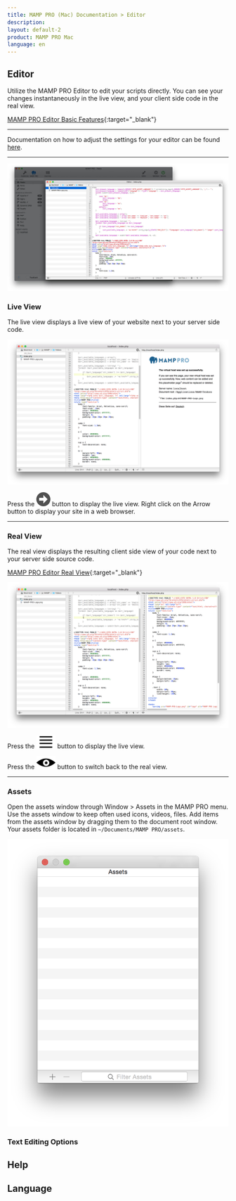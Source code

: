 ```yaml
---
title: MAMP PRO (Mac) Documentation > Editor
description: 
layout: default-2
product: MAMP PRO Mac
language: en
---
```


## Editor

Utilize the MAMP PRO Editor to edit your scripts directly. You can see your changes instantaneously in the live view, and your client side code in the real view.

<i class="fa fa-play-circle-o fa-lg" aria-hidden="true"></i> [MAMP PRO Editor Basic Features](https://www.youtube.com/watch?v=b9bbIWRMsHI&feature=youtu.be){:target="_blank"}

---

Documentation on how to adjust the settings for your editor can be found [here](../Settings/Editor).

---

![MAMP](Editor.jpg)



### Live View

The live view displays a live view of your website next to your server side code. 

![MAMP](liveView.png)

Press the ![MAMP](BlackArrow.png)  button to display the live view. Right click on the Arrow button to display your site in a web browser.

---

### Real View

The real view displays the resulting client side view of your code next to your server side source code.

<i class="fa fa-play-circle-o fa-lg" aria-hidden="true"></i> [MAMP PRO Editor Real View](https://www.youtube.com/watch?v=HJx7_hwpcaY&feature=youtu.be){:target="_blank"}

![MAMP](realView.png)

Press the ![MAMP](lines.png)  button to display the live view.

Press the ![MAMP](eye.png)  button to switch back to the real view.

---

### Assets

Open the assets window through Window > Assets in the MAMP PRO menu. Use the assets window to keep often used icons, videos, files. Add items from the assets window by dragging them to the document root window. Your assets folder is located in `~/Documents/MAMP PRO/assets`.


![MAMP](Assets.png)


### Text Editing Options

## Help

## Language


